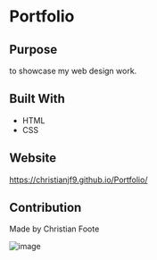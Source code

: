 # Portfolio

## Purpose
to showcase my web design work.

## Built With
* HTML
* CSS

## Website
https://christianjf9.github.io/Portfolio/

## Contribution
Made by Christian Foote

![image](https://user-images.githubusercontent.com/99444802/156967425-c200871c-a384-42d1-89ca-d69ab8370915.png)

